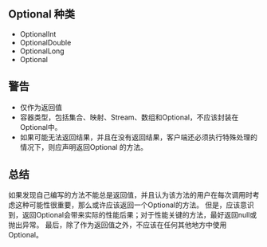 ## Optional 种类
- OptionalInt
- OptionalDouble
- OptionalLong
- Optional

## 警告
- 仅作为返回值
- 容器类型，包括集合、映射、Stream、数组和Optional，不应该封装在Optional中。
- 如果可能无法返回结果，并且在没有返回结果，客户端还必须执行特殊处理的情况下，则应声明返回Optional 的方法。

## 总结
如果发现自己编写的方法不能总是返回值，并且认为该方法的用户在每次调用时考虑这种可能性很重要，那么或许应该返回一个Optional的方法。
但是，应该意识到，返回Optional会带来实际的性能后果；对于性能关键的方法，最好返回null或抛出异常。
最后，除了作为返回值之外，不应该在任何其他地方中使用Optional。